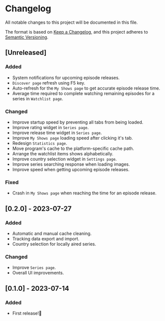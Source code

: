 # Changelog

All notable changes to this project will be documented in this file.

The format is based on [Keep a Changelog](https://keepachangelog.com/en/1.0.0/),
and this project adheres to [Semantic Versioning](https://semver.org/spec/v2.0.0.html).

## [Unreleased]

### Added

- System notifications for upcoming episode releases.
- `Discover page` refresh using F5 key.
- Auto-refresh for the `My Shows page` to get accurate episode release time.
- Average time required to complete watching remaining episodes for a series in `Watchlist page`.

### Changed

- Improve startup speed by preventing all tabs from being loaded.
- Improve rating widget in `Series page`.
- Improve release time widget in `Series page`.
- Improve `My Shows page` loading speed after clicking it's tab.
- Redesign `Statistics page`.
- Move program's cache to the platform-specific cache path.
- Arrange the watchlist items shows alphabetically.
- Improve country selection widget in `Settings page`.
- Improve series searching response when loading images.
- Improve speed when getting upcoming episode releases.

### Fixed

- Crash in `My Shows page` when reaching the time for an episode release.

## [0.2.0] - 2023-07-27

### Added

- Automatic and manual cache cleaning.
- Tracking data export and import.
- Country selection for locally aired series.

### Changed

- Improve `Series page`.
- Overall UI improvements.

## [0.1.0] - 2023-07-14

### Added

- First release!🎉